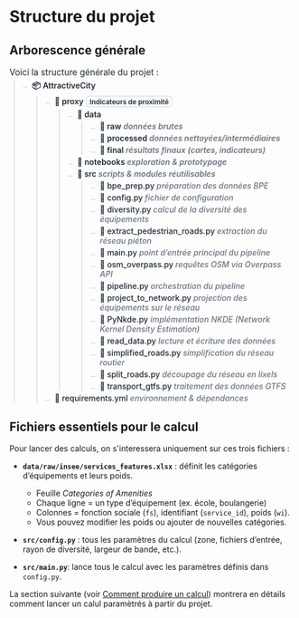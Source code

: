 # **Structure du projet**

## Arborescence générale 

<style>
/* ===== Couleurs adaptatives (clair/sombre) ===== */
:root{
  --bg: #ffffff;
  --fg: #1f2937;         /* gris ardoise foncé */
  --muted: #6b7280;      /* gris moyen pour les notes */
  --line: #c7cdd4;       /* lignes d'arbre */
  --badge-border:#d1d5db;
  --badge-bg:#f9fafb;
}
@media (prefers-color-scheme: dark){
  :root{
    --bg: #0b0f14;
    --fg: #6480b8ff;       /* texte principal clair */
    --muted: #9aa4b2;    /* notes lisibles en sombre */
    --line: #3a4856;     /* lignes plus douces en sombre */
    --badge-border:#334155;
    --badge-bg:#0f172a;
  }
}

/* ===== Reset léger pour ce bloc ===== */
.tree, .tree ul { list-style: none; margin: 0; padding-left: 1rem; position: relative; color: var(--fg); }
.kicker { margin:.5rem 0 .25rem; font-size:.95rem; color: var(--fg); }
.badge { display:inline-block; font-size:.75rem; padding:.1rem .4rem; border:1px solid var(--badge-border); border-radius:.4rem; background: var(--badge-bg); color: var(--fg); }
.note { color: var(--muted); font-style: italic; }
.folder { font-weight: 600; color: var(--fg); }
.file { font-weight: 500; color: var(--fg); }
hr.soft { border:0; border-top:1px dashed var(--line); margin:1rem 0; }

/* ===== Lignes de l'arbre ===== */
.tree:before, .tree ul:before {
  content: "";
  position: absolute;
  left: 0.5rem;
  border-left: 1px solid var(--line);
  top: 0; bottom: 0;
}
.tree li {
  margin: .25rem 0 .25rem 1rem;
  padding-left: .5rem;
  position: relative;
}
.tree li:before {
  content: "";
  position: absolute;
  left: -0.5rem;
  top: 0.75rem;
  width: 0.5rem;
  border-top: 1px solid var(--line);
}
/* Masque la ligne verticale résiduelle au dernier enfant,
   avec une couleur de fond adaptée au thème */
.tree li:last-child:after {
  content: "";
  position: absolute;
  left: 0.5rem;
  bottom: -0.25rem;
  height: calc(100% - 0.75rem);
  background: var(--bg);
  width: 2px;
}
</style>

<div class="kicker"> Voici la structure générale du projet :</div>

<ul class="tree">
  <li class="folder">📦 AttractiveCity
    <ul>
      <li class="folder">📂 proxy <span class="badge">Indicateurs de proximité</span>
        <ul>
          <li class="folder">📂 data
            <ul>
              <li class="folder">📂 raw <span class="note">données brutes</span></li>
              <li class="folder">📂 processed <span class="note">données nettoyées/intermédiaires</span></li>
              <li class="folder">📂 final <span class="note">résultats finaux (cartes, indicateurs)</span></li>
            </ul>
          </li>
          <li class="folder">📂 notebooks <span class="note">exploration &amp; prototypage</span></li>
          <li class="folder">📂 src <span class="note">scripts &amp; modules réutilisables</span>
            <ul>
              <li class="file">📄 bpe_prep.py <span class="note">préparation des données BPE</span></li>
              <li class="file">📄 config.py <span class="note">fichier de configuration</span></li>
              <li class="file">📄 diversity.py <span class="note">calcul de la diversité des équipements</span></li>
              <li class="file">📄 extract_pedestrian_roads.py <span class="note">extraction du réseau piéton</span></li>
              <li class="file">📄 main.py <span class="note">point d’entrée principal du pipeline</span></li>
              <li class="file">📄 osm_overpass.py <span class="note">requêtes OSM via Overpass API</span></li>
              <li class="file">📄 pipeline.py <span class="note">orchestration du pipeline</span></li>
              <li class="file">📄 project_to_network.py <span class="note">projection des équipements sur le réseau</span></li>
              <li class="file">📄 PyNkde.py <span class="note">implémentation NKDE (Network Kernel Density Estimation)</span></li>
              <li class="file">📄 read_data.py <span class="note">lecture et écriture des données</span></li>
              <li class="file">📄 simplified_roads.py <span class="note">simplification du réseau routier</span></li>
              <li class="file">📄 split_roads.py <span class="note">découpage du réseau en lixels</span></li>
              <li class="file">📄 transport_gtfs.py <span class="note">traitement des données GTFS</span></li>
            </ul>
          </li>
        </ul>
      </li>
      <li class="file">📄 requirements.yml <span class="note">environnement &amp; dépendances</span></li>
    </ul>
  </li>
</ul>

## **Fichiers essentiels pour le calcul**

Pour lancer des calculs, on s'interessera uniquement sur ces trois fichiers :  

- **`data/raw/insee/services_features.xlsx`** : définit les catégories d’équipements et leurs poids.  
  - Feuille *Categories of Amenities*  
  - Chaque ligne = un type d’équipement (ex. école, boulangerie)  
  - Colonnes = fonction sociale (`fs`), identifiant (`service_id`), poids (`wi`).  
  - Vous pouvez modifier les poids ou ajouter de nouvelles catégories.  

- **`src/config.py`** : tous les paramètres du calcul (zone, fichiers d’entrée, rayon de diversité, largeur de bande, etc.).  

- **`src/main.py`**:  lance tous le calcul avec les paramètres définis dans `config.py`.  

La section suivante (voir [Comment produire un calcul](comment_reproduire.md)) montrera en détails comment lancer un calul paramètrés à partir du projet.